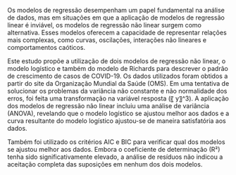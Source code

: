 Os modelos de regressão desempenham um papel fundamental na análise de dados, mas em situações em que a aplicação de modelos de regressão linear é inviável, os modelos de regressão não linear surgem como alternativa. Esses modelos oferecem a capacidade de representar relações mais complexas, como curvas, oscilações, interações não lineares e comportamentos caóticos. 

Este estudo propõe a utilização de dois modelos de regressão não linear, o modelo logístico e também do modelo de Richards para descrever o padrão de crescimento de casos de COVID-19. Os dados utilizados foram obtidos a partir do site da Organização Mundial da Saúde (OMS). Em uma tentativa de solucionar os problemas da variância não constante e não normalidade dos erros, foi feita uma transformação na variável resposta (〖 y〗^3). A aplicação dos modelos de regressão não linear incluiu uma análise de variância (ANOVA), revelando que o modelo logístico se ajustou melhor aos dados e a curva resultante do modelo logístico ajustou-se de maneira satisfatória aos dados. 

Também foi utilizado os critérios AIC e BIC para verificar qual dos modelos se ajustou melhor aos dados. Embora o coeficiente de determinação (R²) tenha sido significativamente elevado, a análise de resíduos não indicou a aceitação completa das suposições em nenhum dos dois modelos.

